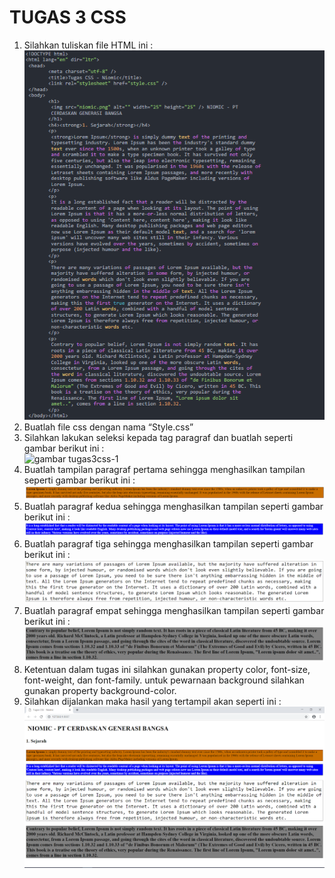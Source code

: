 # TUGAS 3 CSS
1. Silahkan tuliskan file HTML ini :  
![gambar tugas3css](tugas3css.png)  
2. Buatlah file css dengan nama “Style.css”  
3. Silahkan lakukan seleksi kepada tag paragraf dan buatlah seperti gambar berikut ini :  
![gambar tugas3css-1](tugas3css-1.png)  
4. Buatlah tampilan paragraf pertama sehingga menghasilkan tampilan seperti gambar berikut ini :  
![gambar tugas3css-2](tugas3css-2.png)  
5. Buatlah paragraf kedua sehingga menghasilkan tampilan seperti gambar berikut ini :  
![gambar tugas3css-6](tugas3css-6.png)
6. Buatlah paragraf tiga sehingga menghasilkan tampilan seperti gambar berikut ini :  
![gambar tugas3css-3](tugas3css-3.png)  
7. Buatlah paragraf empat sehingga menghasilkan tampilan seperti gambar berikut ini :  
![gambar tugas3css-4](tugas3css-4.png)  
8. Ketentuan dalam tugas ini silahkan gunakan property color, font-size, font-weight, dan font-family. untuk pewarnaan background silahkan gunakan property background-color.  
9. Silahkan dijalankan maka hasil yang tertampil akan seperti ini :  
![gambar tugas3css-5](tugas3css-5.png) 

